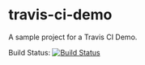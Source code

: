 # travis-ci-demo
A sample project for a Travis CI Demo.

Build Status:
[![Build Status](https://travis-ci.org/nnja/travis-ci-demo.svg?branch=master)](https://travis-ci.org/nnja/travis-ci-demo)

